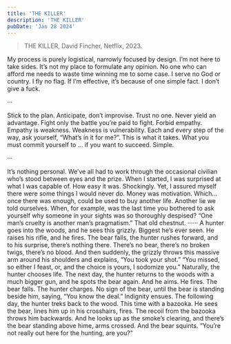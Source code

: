 ```yaml
---
title: 'THE KILLER'
description: 'THE KILLER'
pubDate: 'Jan 28 2024'
---
```


> THE KILLER, David Fincher, Netflix, 2023.

My process is purely logistical, narrowly focused by design. I’m not here to take sides. It’s not my place to formulate any opinion. No one who can afford me needs to waste time winning me to some case. I serve no God or country. I fly no flag. If I’m effective, it’s because of one simple fact. I don’t give a fuck.

···

Stick to the plan. Anticipate, don’t improvise. Trust no one. Never yield an advantage. Fight only the battle you’re paid to fight. Forbid empathy. Empathy is weakness. Weakness is vulnerability. Each and every step of the way, ask yourself, “What’s in it for me?”. This is what it takes. What you must commit yourself to … if you want to succeed. Simple.

···

It’s nothing personal. We’ve all had to work through the occasional civilian who’s stood between eyes and the prize. When I started, I was surprised at what I was capable of. How easy it was. Shockingly. Yet, I assured myself there were some things I would never do. Money was motivation. Which… once there was enough, could be used to buy another life. Another lie we told ourselves. When, for example, was the last time you bothered to ask yourself why someone in your sights was so thoroughly despised? “One man’s cruelty is another man’s pragmatism.” That old chestnut. ······ A hunter goes into the woods, and he sees this grizzly. Biggest he’s ever seen. He raises his rifle, and he fires. The bear falls, the hunter rushes forward, and to his surprise, there’s nothing there. There’s no bear, there’s no broken twigs, there’s no blood. And then suddenly, the grizzly throws this massive arm around his shoulders and explains, “You took your shot.” “You missed, so either I feast, or, and the choice is yours, I sodomize you.” Naturally, the hunter chooses life. The next day, the hunter returns to the woods with a much bigger gun, and he spots the bear again. And he aims. He fires. The bear falls. The hunter charges. No sign of the bear, until the bear is standing beside him, saying, “You know the deal.” Indignity ensues. The following day, the hunter treks back to the wood. This time with a bazooka. He sees the bear, lines him up in his crosshairs, fires. The recoil from the bazooka throws him backwards. And he looks up as the smoke’s clearing, and there’s the bear standing above hime, arms crossed. And the bear squints. “You’re not really out here for the hunting, are you?”

